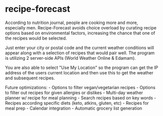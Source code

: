 # recipe-forecast

According to nutrition journal, people are cooking more and more, especially men. Recipe-Forecast avoids choice overload by curating recipe options based on environmental factors, increasing the chance that one of the recipes would be selected. 

Just enter your city or postal code and the current weather conditions will appear along with a selection of recipes that would pair well. The program is utilizing 2 server-side APIs (World Weather Online & Edamam).

You are also able to select "Use My Location" so the program can get the IP address of the users current location and then use this to get the weather and subsequent recipes. 

Future optimizations: 
    - Options to filter vegan/vegetarian recipes
    - Options to filter out recipes for given allergies or dislikes
    - Multi-day weather planner w/ recipe for meal planning
    - Search recipes based on key words
    - Recipes according specific diets (keto, atkins, gluten, etc)
    - Recipes for meal prep 
    - Calendar integration
    - Automatic grocery list generation